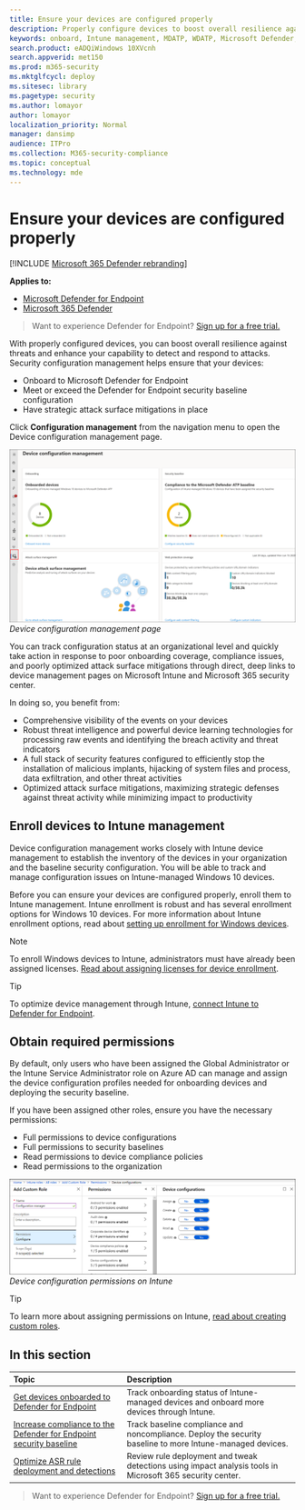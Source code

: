 ```yaml
---
title: Ensure your devices are configured properly
description: Properly configure devices to boost overall resilience against threats and enhance your capability to detect and respond to attacks.
keywords: onboard, Intune management, MDATP, WDATP, Microsoft Defender, Windows Defender, advanced threat protection, attack surface reduction, ASR, security baseline
search.product: eADQiWindows 10XVcnh
search.appverid: met150
ms.prod: m365-security
ms.mktglfcycl: deploy
ms.sitesec: library
ms.pagetype: security
ms.author: lomayor
author: lomayor
localization_priority: Normal
manager: dansimp
audience: ITPro
ms.collection: M365-security-compliance
ms.topic: conceptual
ms.technology: mde
---
```


# Ensure your devices are configured properly

[!INCLUDE [Microsoft 365 Defender rebranding](../../includes/microsoft-defender.md)]

**Applies to:**
- [Microsoft Defender for Endpoint](https://go.microsoft.com/fwlink/p/?linkid=2154037)
- [Microsoft 365 Defender](https://go.microsoft.com/fwlink/?linkid=2118804)

>Want to experience Defender for Endpoint? [Sign up for a free trial.](https://www.microsoft.com/microsoft-365/windows/microsoft-defender-atp?ocid=docs-wdatp-onboardconfigure-abovefoldlink)

With properly configured devices, you can boost overall resilience against threats and enhance your capability to detect and respond to attacks. Security configuration management helps ensure that your devices:

- Onboard to Microsoft Defender for Endpoint
- Meet or exceed the Defender for Endpoint security baseline configuration
- Have strategic attack surface mitigations in place

Click **Configuration management** from the navigation menu to open the Device configuration management page.

![Security configuration management page](images/secconmgmt_main.png)<br>
*Device configuration management page*

You can track configuration status at an organizational level and quickly take action in response to poor onboarding coverage, compliance issues, and poorly optimized attack surface mitigations through direct, deep links to device management pages on Microsoft Intune and Microsoft 365 security center.

In doing so, you benefit from:
- Comprehensive visibility of the events on your devices
- Robust threat intelligence and powerful device learning technologies for processing raw events and identifying the breach activity and threat indicators
- A full stack of security features configured to efficiently stop the installation of malicious implants, hijacking of system files and process, data exfiltration, and other threat activities
- Optimized attack surface mitigations, maximizing strategic defenses against threat activity while minimizing impact to productivity

## Enroll devices to Intune management

Device configuration management works closely with Intune device management to establish the inventory of the devices in your organization and the baseline security configuration. You will be able to track and manage configuration issues on Intune-managed Windows 10 devices.

Before you can ensure your devices are configured properly, enroll them to Intune management. Intune enrollment is robust and has several enrollment options for Windows 10 devices. For more information about Intune enrollment options, read about [setting up enrollment for Windows devices](https://docs.microsoft.com/intune/windows-enroll).

>[!NOTE]
>To enroll Windows devices to Intune, administrators must have already been assigned licenses. [Read about assigning licenses for device enrollment](https://docs.microsoft.com/intune/licenses-assign).

>[!TIP] 
>To optimize device management through Intune, [connect Intune to Defender for Endpoint](https://docs.microsoft.com/intune/advanced-threat-protection#enable-windows-defender-atp-in-intune).

## Obtain required permissions
By default, only users who have been assigned the Global Administrator or the Intune Service Administrator role on Azure AD can manage and assign the device configuration profiles needed for onboarding devices and deploying the security baseline.

If you have been assigned other roles, ensure you have the necessary permissions:

- Full permissions to device configurations
- Full permissions to security baselines
- Read permissions to device compliance policies
- Read permissions to the organization

![Required permissions on intune](images/secconmgmt_intune_permissions.png)<br>
*Device configuration permissions on Intune*

>[!TIP] 
>To learn more about assigning permissions on Intune, [read about creating custom roles](https://docs.microsoft.com/intune/create-custom-role#to-create-a-custom-role).

## In this section
Topic | Description
:---|:---
[Get devices onboarded to Defender for Endpoint](configure-machines-onboarding.md)| Track onboarding status of Intune-managed devices and onboard more devices through Intune. 
[Increase compliance to the Defender for Endpoint security baseline](configure-machines-security-baseline.md) | Track baseline compliance and noncompliance. Deploy the security baseline to more Intune-managed devices.
[Optimize ASR rule deployment and detections](configure-machines-asr.md) | Review rule deployment and tweak detections using impact analysis tools in Microsoft 365 security center.

>Want to experience Defender for Endpoint? [Sign up for a free trial.](https://www.microsoft.com/microsoft-365/windows/microsoft-defender-atp?ocid=docs-wdatp-onboardconfigure-belowfoldlink)
